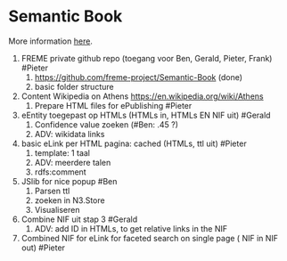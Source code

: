 # Semantic Book

More information [here](https://docs.google.com/document/d/1V9PqmbXAM1KNLfIwwRtV6De2YORC5ih-Cg-yLJYAlzM/edit#).

1. FREME private github repo (toegang voor Ben, Gerald, Pieter, Frank) #Pieter
    1. https://github.com/freme-project/Semantic-Book (done)
    2. basic folder structure
2. Content Wikipedia on Athens https://en.wikipedia.org/wiki/Athens
    1. Prepare HTML files for ePublishing #Pieter
3. eEntity toegepast op HTMLs (HTMLs in, HTMLs EN NIF uit) #Gerald
    1. Confidence value zoeken (#Ben: .45 ?)
    2. ADV: wikidata links
4. basic eLink per HTML pagina: cached (HTMLs, ttl uit) #Pieter
    1. template: 1 taal
    2. ADV: meerdere talen
    3. rdfs:comment
5. JSlib for nice popup #Ben
    1. Parsen ttl
    2. zoeken in N3.Store
    3. Visualiseren
6. Combine NIF uit stap 3 #Gerald
    1. ADV: add ID in HTMLs, to get relative links in the NIF
7. Combined NIF for eLink for faceted search on single page ( NIF in NIF out) #Pieter
